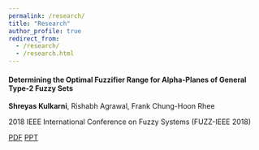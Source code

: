 ```yaml
---
permalink: /research/
title: "Research"
author_profile: true
redirect_from: 
  - /research/
  - /research.html
---
```


#### Determining the Optimal Fuzzifier Range for Alpha-Planes of General Type-2 Fuzzy Sets

**Shreyas Kulkarni**, Rishabh Agrawal, Frank Chung-Hoon Rhee

2018 IEEE International Conference on Fuzzy Systems (FUZZ-IEEE 2018)

[PDF](https://ieeexplore.ieee.org/abstract/document/8491556)  [PPT](https://www.dropbox.com/s/w9h50w3nns67ko5/WCCI-2018%20Shreyas%20Kulkarni%20Presentation.pptx?dl=0)
